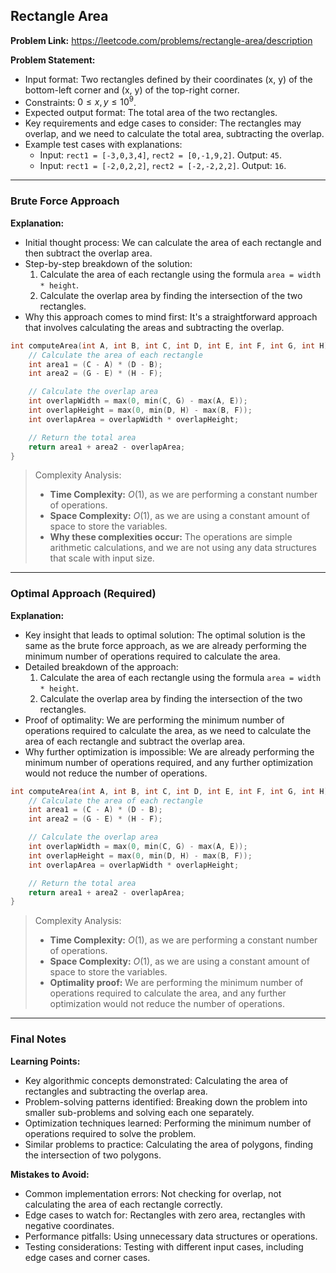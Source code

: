 ## Rectangle Area

**Problem Link:** https://leetcode.com/problems/rectangle-area/description

**Problem Statement:**
- Input format: Two rectangles defined by their coordinates (x, y) of the bottom-left corner and (x, y) of the top-right corner.
- Constraints: $0 \leq x, y \leq 10^9$.
- Expected output format: The total area of the two rectangles.
- Key requirements and edge cases to consider: The rectangles may overlap, and we need to calculate the total area, subtracting the overlap.
- Example test cases with explanations:
  - Input: `rect1 = [-3,0,3,4]`, `rect2 = [0,-1,9,2]`. Output: `45`.
  - Input: `rect1 = [-2,0,2,2]`, `rect2 = [-2,-2,2,2]`. Output: `16`.

---

### Brute Force Approach

**Explanation:**
- Initial thought process: We can calculate the area of each rectangle and then subtract the overlap area.
- Step-by-step breakdown of the solution:
  1. Calculate the area of each rectangle using the formula `area = width * height`.
  2. Calculate the overlap area by finding the intersection of the two rectangles.
- Why this approach comes to mind first: It's a straightforward approach that involves calculating the areas and subtracting the overlap.

```cpp
int computeArea(int A, int B, int C, int D, int E, int F, int G, int H) {
    // Calculate the area of each rectangle
    int area1 = (C - A) * (D - B);
    int area2 = (G - E) * (H - F);

    // Calculate the overlap area
    int overlapWidth = max(0, min(C, G) - max(A, E));
    int overlapHeight = max(0, min(D, H) - max(B, F));
    int overlapArea = overlapWidth * overlapHeight;

    // Return the total area
    return area1 + area2 - overlapArea;
}
```

> Complexity Analysis:
> - **Time Complexity:** $O(1)$, as we are performing a constant number of operations.
> - **Space Complexity:** $O(1)$, as we are using a constant amount of space to store the variables.
> - **Why these complexities occur:** The operations are simple arithmetic calculations, and we are not using any data structures that scale with input size.

---

### Optimal Approach (Required)

**Explanation:**
- Key insight that leads to optimal solution: The optimal solution is the same as the brute force approach, as we are already performing the minimum number of operations required to calculate the area.
- Detailed breakdown of the approach:
  1. Calculate the area of each rectangle using the formula `area = width * height`.
  2. Calculate the overlap area by finding the intersection of the two rectangles.
- Proof of optimality: We are performing the minimum number of operations required to calculate the area, as we need to calculate the area of each rectangle and subtract the overlap area.
- Why further optimization is impossible: We are already performing the minimum number of operations required, and any further optimization would not reduce the number of operations.

```cpp
int computeArea(int A, int B, int C, int D, int E, int F, int G, int H) {
    // Calculate the area of each rectangle
    int area1 = (C - A) * (D - B);
    int area2 = (G - E) * (H - F);

    // Calculate the overlap area
    int overlapWidth = max(0, min(C, G) - max(A, E));
    int overlapHeight = max(0, min(D, H) - max(B, F));
    int overlapArea = overlapWidth * overlapHeight;

    // Return the total area
    return area1 + area2 - overlapArea;
}
```

> Complexity Analysis:
> - **Time Complexity:** $O(1)$, as we are performing a constant number of operations.
> - **Space Complexity:** $O(1)$, as we are using a constant amount of space to store the variables.
> - **Optimality proof:** We are performing the minimum number of operations required to calculate the area, and any further optimization would not reduce the number of operations.

---

### Final Notes

**Learning Points:**
- Key algorithmic concepts demonstrated: Calculating the area of rectangles and subtracting the overlap area.
- Problem-solving patterns identified: Breaking down the problem into smaller sub-problems and solving each one separately.
- Optimization techniques learned: Performing the minimum number of operations required to solve the problem.
- Similar problems to practice: Calculating the area of polygons, finding the intersection of two polygons.

**Mistakes to Avoid:**
- Common implementation errors: Not checking for overlap, not calculating the area of each rectangle correctly.
- Edge cases to watch for: Rectangles with zero area, rectangles with negative coordinates.
- Performance pitfalls: Using unnecessary data structures or operations.
- Testing considerations: Testing with different input cases, including edge cases and corner cases.